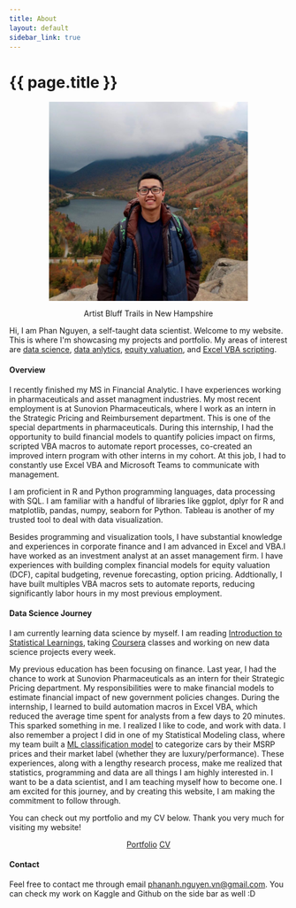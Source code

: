 ```yaml
---
title: About
layout: default
sidebar_link: true
---
```

<h1 class="page-title" >{{ page.title }}</h1>


<p align="center">
	<img align="center" src="/assets/me.jpg" width="360">
</p>
<p class="message" style="text-align:center">
	Artist Bluff Trails in New Hampshire
</p>

Hi, I am Phan Nguyen, a self-taught data scientist. Welcome to my website. This is where I'm showcasing my projects and portfolio. My areas of interest are [data science](https://pab-nguyen.github.io/portfolio/#machine-learning), [data anlytics](https://pab-nguyen.github.io/portfolio/#data-analytics), [equity valuation](https://pab-nguyen.github.io/portfolio/#equity-valuation), and [Excel VBA scripting](https://pab-nguyen.github.io/portfolio/#excel-vba). 

#### Overview
I recently finished my MS in Financial Analytic. I have experiences working in pharmaceuticals and asset managment industries. My most recent employment is at Sunovion Pharmaceuticals, where I work as an intern in the Strategic Pricing and Reimbursement department. This is one of the special departments in pharmaceuticals. During this internship, I had the opportunity to build financial models to quantify policies impact on firms, scripted VBA macros to automate report processes, co-created an improved intern program with other interns in my cohort. At this job, I had to constantly use Excel VBA and Microsoft Teams to communicate with management. 

I am proficient in R and Python programming languages, data processing with SQL. I am familiar with a handful of libraries like ggplot, dplyr for R and matplotlib, pandas, numpy, seaborn for Python. Tableau is another of my trusted tool to deal with data visualization. 

Besides programming and visualization tools, I have substantial knowledge and experiences in corporate finance and I am advanced in Excel and VBA.I have worked as an investment analyst at an asset management firm. I have experiences with building complex financial models for equity valuation (DCF), capital budgeting, revenue forecasting, option pricing. Addtionally, I have built multiples VBA macros sets to automate reports, reducing significantly labor hours in my most previous employment. 

#### Data Science Journey
I am currently learning data science by myself. I am reading [Introduction to Statistical Learnings](https://www.amazon.com/Introduction-Statistical-Learning-Applications-Statistics/dp/1461471370), taking [Coursera](https://www.coursera.org/specializations/jhu-data-science?utm_source=gg&utm_medium=sem&utm_campaign=03-DataScience-JHU-US&utm_content=03-DataScience-JHU-US&campaignid=313639147&adgroupid=99651856256&device=c&keyword=udemy%20data%20science&matchtype=b&network=g&devicemodel=&adpostion=&creativeid=426687804151&hide_mobile_promo&gclid=CjwKCAiAsOmABhAwEiwAEBR0ZuEZVtTe4IEeGiHwzDtI-ahodeNe2vV2HlK4KtQBQJ5apdtqXUta0xoCqfQQAvD_BwE) classes and working on new data science projects every week. 

My previous education has been focusing on finance. Last year, I had the chance to work at Sunovion Pharmaceuticals as an intern for their Strategic Pricing department. My responsibilities were to make financial models to estimate financial impact of new government policies changes. During the internship, I learned to build automation macros in Excel VBA, which reduced the average time spent for analysts from a few days to 20 minutes. This sparked something in me. I realized I like to code, and work with data. I also remember a project I did in one of my Statistical Modeling class, where my team built a [ML classification model](https://pab-nguyen.github.io/2019/11/28/car-classification.html) to categorize cars by their MSRP prices and their market label (whether they are luxury/performance). These experiences, along with a lengthy research process, make me realized that statistics, programming and data are all things I am highly interested in. I want to be a data scientist, and I am teaching myself how to become one. I am excited for this journey, and by creating this website, I am making the commitment to follow through.  

You can check out my portfolio and my CV below. Thank you very much for visiting my website!

<p align="center">
	<a class="button" name="button" href="/portfolio/">Portfolio</a>
	<a class="button" name="button" href="/CV.html">CV</a>    
</p>
 
#### Contact
Feel free to contact me through email [phananh.nguyen.vn@gmail.com](mailto:phananh.nguyen.vn@gmail.com). You can check my work on Kaggle and Github on the side bar as well :D